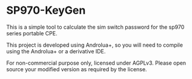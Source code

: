 # SP970-KeyGen

This is a simple tool to calculate the sim switch password for the sp970 series portable CPE.

This project is developed using Androlua+, so you will need to compile using the Androlua+ or a derivative IDE.

For non-commercial purpose only, licensed under AGPLv3. Please open source your modified version as required by the license.
